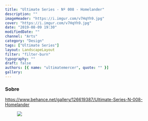 ```yaml
---
title: "Ultimate Series - Nº 008 - Homelander"
description: ""
imageHeader: "https://i.imgur.com/v7HqYh9.jpg"
cover: "https://i.imgur.com/v7HqYh9.jpg"
date: "2019-08-09 19:30"
modifiedDate: ""
channel: "Arts"
category: "Design"
tags: ["Ultimate Series"]
layout: LandscapeLayout
filter: "filter-burn"
typography: ""
draft: false
authors: [{ name: "ultimatemercer", quote: "" }]
gallery:
---
```


### Sobre

https://www.behance.net/gallery/126619387/Ultimate-Series-N-008-Homelander

<figure>
<img src="https://i.imgur.com/v7HqYh9.jpg" className="max-w-none mx-auto block"/>
</figure>
